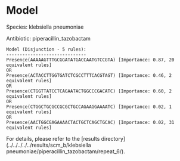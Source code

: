 
# Model

Species: klebsiella pneumoniae

Antibiotic: piperacillin_tazobactam

```
Model (Disjunction - 5 rules):
------------------------------
Presence(AAAAAGTTTGCGGATATGACCAATGTCCGTA) [Importance: 0.87, 20 equivalent rules]
OR
Presence(ACTACCTTGGTGATCTCGCCTTTCACGTAGT) [Importance: 0.46, 2 equivalent rules]
OR
Presence(CTGGTTATCCTCAGAATACTGGCCCGACATC) [Importance: 0.60, 2 equivalent rules]
OR
Presence(CTGGCTGCGCCGCGCTGCCAGAAGGAAAATC) [Importance: 0.02, 1 equivalent rules]
OR
Presence(AACTGGCGAGAAAACTACTGCTCAGCTGCAC) [Importance: 0.02, 31 equivalent rules]

```

For details, please refer to the [results directory](../../../../../results/scm_b/klebsiella pneumoniae/piperacillin_tazobactam/repeat_6/).

